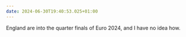```yaml
---
date: 2024-06-30T19:40:53.025+01:00
---
```


England are into the quarter finals of Euro 2024, and I have no idea how.

